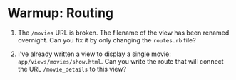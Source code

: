 # Warmup: Routing

1. The `/movies` URL is broken.  The filename of the view has been renamed overnight.  Can you fix it by only changing the `routes.rb` file?

2. I've already written a view to display a single movie: `app/views/movies/show.html`. Can you write the route that will connect the URL `/movie_details` to this view?
